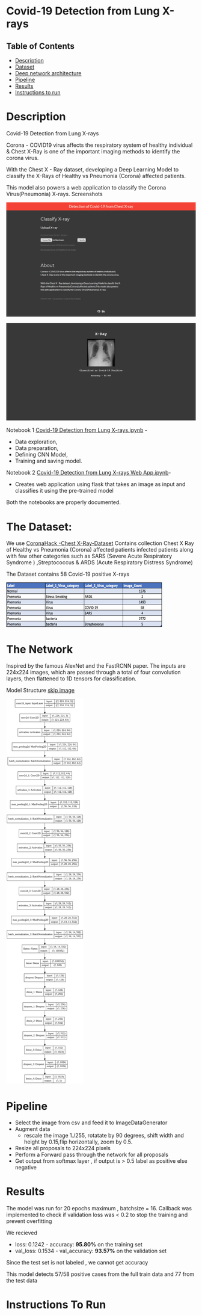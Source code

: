 # Covid-19 Detection from Lung X-rays

Table of Contents
-----------------
  
  * [Description](#description)
  * [Dataset](#the-dataset)
  * [Deep network architecture](#the-network)
  * [Pipeline](#pipeline)
  * [Results](#results)
  * [Instructions to run](#instructions-to-run)

# Description 
Covid-19 Detection from Lung X-rays 

Corona - COVID19 virus affects the respiratory system of healthy individual & Chest X-Ray is one of the important imaging methods to identify the corona virus.

With the Chest X - Ray dataset, developing a Deep Learning Model to classify the X-Rays of Healthy vs Pneumonia (Corona) affected patients.

This model also powers a web application to classify the Corona Virus(Pneumonia) X-rays.
Screenshots 

![web_app](https://github.com/Nishidh25/Covid-19-Detection-from-Lung-X-rays/blob/master/screenshots/web_app.png)

![web_app_classify](https://github.com/Nishidh25/Covid-19-Detection-from-Lung-X-rays/blob/master/screenshots/web_app_classify.png)

Notebook 1 [Covid-19 Detection from Lung X-rays.ipynb](https://github.com/Nishidh25/Covid-19-Detection-from-Lung-X-rays/blob/master/Covid_19_Detection_from_Lung_X_rays.ipynb) - 
* Data exploration,
* Data preparation,
* Defining CNN Model,
* Training and saving model.

Notebook 2 [Covid-19 Detection from Lung X-rays Web App.ipynb](https://github.com/Nishidh25/Covid-19-Detection-from-Lung-X-rays/blob/master/Covid_19_Detection_from_Lung_X_rays_Web_App.ipynb)-
* Creates web application using flask that takes an image as input and classifies it using the pre-trained model 

Both the notebooks are properly documented.

# The Dataset:
We use [CoronaHack -Chest X-Ray-Dataset](https://www.kaggle.com/praveengovi/coronahack-chest-xraydataset)
Contains collection Chest X Ray of Healthy vs Pneumonia (Corona) affected patients infected patients along with few other categories such as SARS (Severe Acute Respiratory Syndrome ) ,Streptococcus & ARDS (Acute Respiratory Distress Syndrome)

The Dataset contains 58 Covid-19 positive X-rays

![dataset_division](https://github.com/Nishidh25/Covid-19-Detection-from-Lung-X-rays/blob/master/screenshots/dataset_division.png)

# The Network
Inspired by the famous AlexNet and the FastRCNN paper. The inputs are 224x224 images, which are passed through a total of four convolution layers, then flattened to 1D tensors for classification.

Model Structure [skip image](#results)

![model_plot](https://github.com/Nishidh25/Covid-19-Detection-from-Lung-X-rays/blob/master/screenshots/model_plot.png)

# Pipeline
* Select the image from csv and feed it to ImageDataGenerator
* Augment data 
  * rescale the image 1./255, rotatate by 90 degrees, shift width and height by 0.15,flip horizontally, zoom by 0.5. 
* Resize all proposals to 224x224 pixels
* Perform a Forward pass through the network for all proposals
* Get output from softmax layer , if output is > 0.5 label as positive else negative

# Results
The model was run for 20 epochs maximum , batchsize = 16.
Callback was implemented to check if validation loss was < 0.2 to stop the training and prevent overfitting 

We recieved 
* loss: 0.1242 - accuracy: __95.80%__ on the training set 
* val_loss: 0.1534 - val_accuracy: __93.57%__ on the validation set 

Since the test set is not labeled , we cannot get accuracy

This model detects 57/58 positive cases from the full train data and 77 from the test data 

# Instructions To Run
